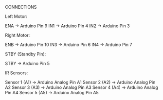 CONNECTIONS


Left Motor:

ENA -> Arduino Pin 9
IN1 -> Arduino Pin 4
IN2 -> Arduino Pin 3


Right Motor:

ENB -> Arduino Pin 10
IN3 -> Arduino Pin 6
IN4 -> Arduino Pin 7


STBY (Standby Pin):

STBY -> Arduino Pin 5


IR Sensors:

Sensor 1 (A1) -> Arduino Analog Pin A1
Sensor 2 (A2) -> Arduino Analog Pin A2
Sensor 3 (A3) -> Arduino Analog Pin A3
Sensor 4 (A4) -> Arduino Analog Pin A4
Sensor 5 (A5) -> Arduino Analog Pin A5
